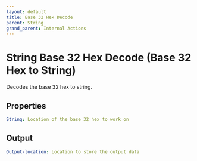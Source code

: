 ```yaml
---
layout: default
title: Base 32 Hex Decode
parent: String
grand_parent: Internal Actions
---
```

# String Base 32 Hex Decode (Base 32 Hex to String)
Decodes the base 32 hex to string.

## Properties
```yaml
String: Location of the base 32 hex to work on
```

## Output
```yaml
Output-location: Location to store the output data
```
